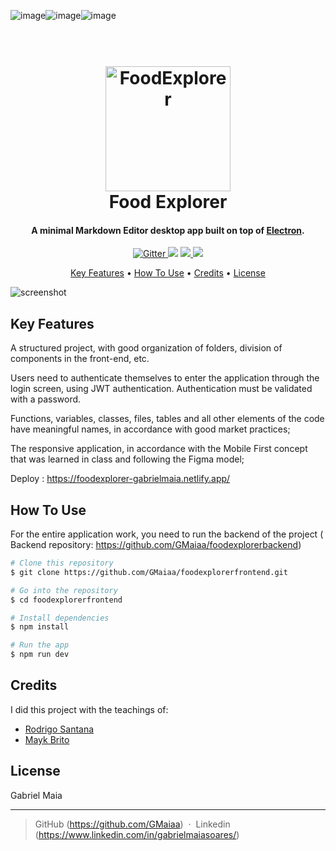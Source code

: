 ![image](https://github.com/GMaiaa/foodexplorerfrontend/assets/93339743/b89a10af-9c1d-402d-95f0-757143fa4201)![image](https://github.com/GMaiaa/foodexplorerfrontend/assets/93339743/3e059771-a953-4560-b57c-aad0a0371c87)![image](https://github.com/GMaiaa/foodexplorerfrontend/assets/93339743/1a64c597-8671-4a71-8627-6423a858c462)
<h1 align="center">
  <br>
  <a href="https://www.figma.com/file/pyqnpGSHgGOUi20sfVaGzS/food-explorer-v2-(Community)-(Community)?type=design&node-id=201-1534&mode=design&t=0vQwIDvwR4WXI704-0"><img src="https://github.com/GMaiaa/foodexplorerfrontend/assets/93339743/4d9794c5-7554-49fa-9046-d69e3386d4ba)
" alt="FoodExplorer" width="200"></a>
  <br>
  Food Explorer
  <br>
</h1>

<h4 align="center">A minimal Markdown Editor desktop app built on top of <a href="http://electron.atom.io" target="_blank">Electron</a>.</h4>

<p align="center">
  <a href="https://badge.fury.io/js/electron-markdownify">
    <img src="https://badge.fury.io/js/electron-markdownify.svg"
         alt="Gitter">
  </a>
  <a href="https://gitter.im/amitmerchant1990/electron-markdownify"><img src="https://badges.gitter.im/amitmerchant1990/electron-markdownify.svg"></a>
  <a href="https://saythanks.io/to/bullredeyes@gmail.com">
      <img src="https://img.shields.io/badge/SayThanks.io-%E2%98%BC-1EAEDB.svg">
  </a>
  <a href="https://www.paypal.me/AmitMerchant">
    <img src="https://img.shields.io/badge/$-donate-ff69b4.svg?maxAge=2592000&amp;style=flat">
  </a>
</p>

<p align="center">
  <a href="#key-features">Key Features</a> •
  <a href="#how-to-use">How To Use</a> •
  <a href="#credits">Credits</a> •
  <a href="#license">License</a>
</p>

![screenshot](https://raw.githubusercontent.com/amitmerchant1990/electron-markdownify/master/app/img/markdownify.gif)

## Key Features


A structured project, with good organization of folders, division of components in the front-end, etc.

Users need to authenticate themselves to enter the application through the login screen, using JWT authentication. Authentication must be validated with a password.

Functions, variables, classes, files, tables and all other elements of the code have meaningful names, in accordance with good market practices;

The responsive application, in accordance with the Mobile First concept that was learned in class and following the Figma model;

Deploy : https://foodexplorer-gabrielmaia.netlify.app/


## How To Use


For the entire application work, you need to run the backend of the project ( Backend repository: https://github.com/GMaiaa/foodexplorerbackend)

```bash
# Clone this repository
$ git clone https://github.com/GMaiaa/foodexplorerfrontend.git

# Go into the repository
$ cd foodexplorerfrontend

# Install dependencies
$ npm install

# Run the app
$ npm run dev
```

## Credits

I did this project with the teachings of:

- [Rodrigo Santana](https://github.com/rodrigorgtic)
- [Mayk Brito](https://github.com/maykbrito)


## License

Gabriel Maia

---

> GitHub (https://github.com/GMaiaa) &nbsp;&middot;&nbsp;
> Linkedin (https://www.linkedin.com/in/gabrielmaiasoares/)

